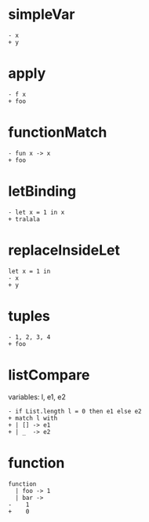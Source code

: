# simpleVar
```
- x
+ y
```

# apply
```
- f x
+ foo
```

# functionMatch
```
- fun x -> x
+ foo
```

# letBinding
```
- let x = 1 in x
+ tralala
```

# replaceInsideLet
```
let x = 1 in
- x
+ y
```

# tuples
```
- 1, 2, 3, 4
+ foo
```

# listCompare
variables: l, e1, e2
```
- if List.length l = 0 then e1 else e2
+ match l with
+ | [] -> e1
+ | _  -> e2
```

# function
```
function
  | foo -> 1
  | bar ->
-    1
+    0
```
